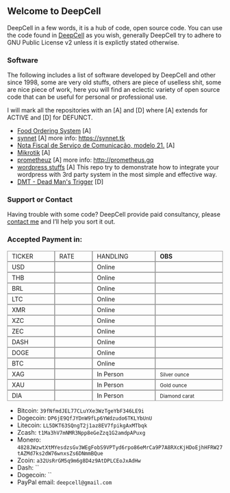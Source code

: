 ## Welcome to DeepCell

DeepCell in a few words, it is a hub of code, open source code.
You can use the code found in [DeepCell](https://deepcell.cf) as you wish, generally DeepCell try to adhere to GNU Public License v2 unless it is explictly stated otherwise.


### Software

The following includes a list of software developed by DeepCell and other since 1998, some are very old stuffs, others are piece of uselless shit, some are nice piece of work, here you will find an eclectic variety of open source code that can be useful for personal or professional use.

I will mark all the repositories with an [A] and [D] where [A] extends for ACTIVE and [D] for DEFUNCT.

- [Food Ordering System](https://github.com/deepcell/Food-Ordering-System) [A]
- [synnet](https://github.com/deepcell/synnet) [A] more info: https://synnet.tk
- [Nota Fiscal de Serviço de Comunicação, modelo 21.](https://github.com/deepcell/Nfsc21) [A]
- [Mikrotik](https://github.com/deepcell/Mikrotik) [A]
- [prometheuz](https://github.com/deepcell/prometheuz) [A] more info: http://prometheus.gq
- [wordpress stuffs](https://github.com/deepcell/wordpress-stuff) [A] This repo try to demonstrate how to integrate your wordpress with 3rd party system in the most simple and effective way.
- [DMT - Dead Man's Trigger](https://github.com/deepcell/DMT) [D]


### Support or Contact

Having trouble with some code? DeepCell provide paid consultancy, please [contact me](mail:deepcell@gmail.com) and I’ll help you sort it out.


### Accepted Payment in:

<script src="{{ 'https://code.jquery.com/jquery-3.2.1.min.js' }}"></script>
<script src="{{ '/exchange-table.js' }}"></script>

<style type="text/css">
.divTable{
	display: table;
	width: 100%;
}
.divTableRow {
	display: table-row;
}
.divTableHeading {
	background-color: #EEE;
	display: table-header-group;
}
.divTableCell, .divTableHead {
	border: 1px solid #999999;
	display: table-cell;
	padding: 3px 10px;
}
.divTableHeading {
	background-color: #EEE;
	display: table-header-group;
	font-weight: bold;
}
.divTableFoot {
	background-color: #EEE;
	display: table-footer-group;
	font-weight: bold;
}
.divTableBody {
	display: table-row-group;
}
</style>

<div class="divTable">
	<div class="divTableBody">
		<div class="divTableRow">
			<div class="divTableCell">TICKER</div>
			<div class="divTableCell">RATE</div>
			<div class="divTableCell">HANDLING</div>
			<div class="divTableCell"><b>OBS</b></div>
		</div>
		<div class="divTableRow">
			<div class="divTableCell">USD</div>
			<div class="divTableCell" id="show-data-usd"> </div>
			<div class="divTableCell">Online</div>
			<div class="divTableCell"> </div>
		</div>
		<div class="divTableRow">
			<div class="divTableCell">THB</div>
			<div class="divTableCell" id="show-data-thb"> </div>
			<div class="divTableCell">Online</div>
			<div class="divTableCell"> </div>
		</div>
		<div class="divTableRow">
			<div class="divTableCell">BRL</div>
			<div class="divTableCell" id="show-data-brl"> </div>
			<div class="divTableCell">Online</div>
			<div class="divTableCell"> </div>
		</div>
		<div class="divTableRow">
			<div class="divTableCell">LTC</div>
			<div class="divTableCell" id="show-data-ltc"> </div>
			<div class="divTableCell">Online</div>
			<div class="divTableCell"> </div>
		</div>
		<div class="divTableRow">
			<div class="divTableCell">XMR</div>
			<div class="divTableCell" id="show-data-xmr"> </div>
			<div class="divTableCell">Online</div>
			<div class="divTableCell"> </div>
		</div>
		<div class="divTableRow">
			<div class="divTableCell">XZC</div>
			<div class="divTableCell" id="show-data-xzc"> </div>
			<div class="divTableCell">Online</div>
			<div class="divTableCell"> </div>
		</div>
		<div class="divTableRow">
			<div class="divTableCell">ZEC</div>
			<div class="divTableCell" id="show-data-zec"> </div>
			<div class="divTableCell">Online</div>
			<div class="divTableCell"> </div>
		</div>
		<div class="divTableRow">
			<div class="divTableCell">DASH</div>
			<div class="divTableCell" id="show-data-dash"> </div>
			<div class="divTableCell">Online</div>
			<div class="divTableCell"> </div>
		</div>
		<div class="divTableRow">
			<div class="divTableCell">DOGE</div>
			<div class="divTableCell" id="show-data-doge"> </div>
			<div class="divTableCell">Online</div>
			<div class="divTableCell"> </div>
		</div>
		<div class="divTableRow">
			<div class="divTableCell">BTC</div>
			<div class="divTableCell" id="show-data-btc"></div>
			<div class="divTableCell">Online</div>
			<div class="divTableCell"></div>
		</div>
		<div class="divTableRow">
			<div class="divTableCell">XAG</div>
			<div class="divTableCell" id="show-data-xag"></div>
			<div class="divTableCell">In Person</div>
			<div class="divTableCell"><small>Silver ounce</small></div>
		</div>
		<div class="divTableRow">
			<div class="divTableCell">XAU</div>
			<div class="divTableCell" id="show-data-xau"></div>
			<div class="divTableCell">In Person</div>
			<div class="divTableCell"><small>Gold ounce</small></div>
		</div>
		<div class="divTableRow">
			<div class="divTableCell">DIA</div>
			<div class="divTableCell" id="show-data-dia"></div>
			<div class="divTableCell">In Person</div>
			<div class="divTableCell"><small>Diamond carat</small></div>
		</div>
	</div>
</div>


[//]: # "
|Ticker|Rate(USD)|Handling|
|---|---|---|
|XAU - Gold (troy ounce)|0.00|Personal|
|XAG - Silver (troy ounce)|0.00|Personal|
|DIA - Diamond Carat|8000.00 carat|Personal|
|BTC - Bitcoin|0.00|Electronic|
|DOGE - Dogecoin|0.00|Electronic|
|DASH - Dash|0.00|Electronic|
|ZEC - Zcash|0.00|Electronic|
|XZC - Zcoin|0.00|Electronic|
|XMR - Monero|0.00|Electronic|
|LTC - Litecoin|0.00|Electronic|
|USD - American Dollar|1.00|Electronic|
|BRL - Brazilian Real|0.00|Electronic|
|THB - Thai Baht|0.00|Electronic|
"


- Bitcoin: `39fNfmdJEL77CLuYXe3WzTgeYbF346LE9i`
- Dogecoin: `DP6jE9QfJYDnW9fLp6YWdzudo6TKLYbUnU`
- Litecoin: `LL5DKT63SQngT2j1az8EV7fpikgAxMTbqk`
- Zcash: `t1Ma3hV7mNMR3Npp8eGeZzq1G2amdpAPuxg`
- Monero: `4828JWzwtXtMYesdzsGv3WEgFobS9VPTyd6rpo86eMrCa9P7A8RXcKjHDoEjhHFRW27tAZMd7ks2dW76wnxsZs6DNmmBQue`
- Zcoin: `a32UsRrGM5q9m6g8D4z9AtDPLCEoJxAdHw`
- Dash: ``
- Dogecoin: ``
- PayPal email: `deepcell@gmail.com`
